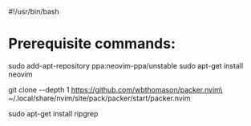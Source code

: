 #!/usr/bin/bash
# Prerequisite commands:

sudo add-apt-repository ppa:neovim-ppa/unstable
sudo apt-get install neovim

git clone --depth 1 https://github.com/wbthomason/packer.nvim\
 ~/.local/share/nvim/site/pack/packer/start/packer.nvim

sudo apt-get install ripgrep


